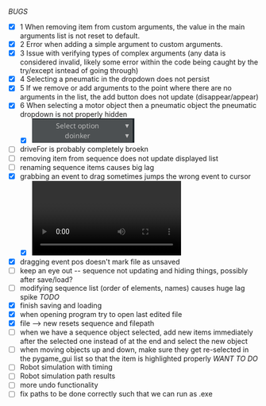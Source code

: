 *BUGS*
- [x] 1 When removing item from custom arguments, the value in the main arguments list is not reset to default.
- [x] 2 Error when adding a simple argument to custom arguments.
- [x] 3 Issue with verifying types of complex arguments (any data is considered invalid, likely some error within the code being caught by the try/except isntead of going through)
- [x] 4 Selecting a pneumatic in the dropdown does not persist
- [x] 5 If we remove or add arguments to the point where there are no arguments in the list, the add button does not update (disappear/appear)
- [x] 6 When selecting a motor object then a pneumatic object the pneumatic dropdown is not properly hidden
  - [x] ![alt text](image.png)
- [ ] driveFor is probably completely broekn
- [ ] removing item from sequence does not update displayed list
- [ ] renaming sequence items causes big lag
- [x] grabbing an event to drag sometimes jumps the wrong event to cursor
  - [x] <video controls src="20250422-0119-19.8835308.mp4" title="Title"></video>
- [x] dragging event pos doesn't mark file as unsaved
- [ ] keep an eye out -- sequence not updating and hiding things, possibly after save/load?
- [ ] modifying sequence list (order of elements, names) causes huge lag spike
*TODO*
- [x] finish saving and loading
- [x] when opening program try to open last edited file
- [x] file --> new resets sequence and filepath
- [ ] when we have a sequence object selected, add new items immediately after the selected one instead of at the end and select the new object
- [ ] when moving objects up and down, make sure they get re-selected in the pygame_gui list so that the item is highlighted properly
*WANT TO DO*
- [ ] Robot simulation with timing
- [ ] Robot simulation path results
- [ ] more undo functionality
- [ ] fix paths to be done correctly such that we can run as .exe
